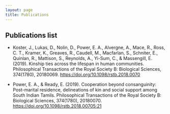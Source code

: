 ```yaml
---
layout: page
title: Publications
---
```


## Publications list
- Koster, J., Lukas, D., Nolin, D., Power, E. A., Alvergne, A., Mace, R., Ross, C. T., Kramer, K., Greaves, R., Caudell, M., Macfarlan, S., Schniter, E., Quinlan, R., Mattison, S., Reynolds, A., Yi-Sum, C., & Massengill, E. (2019). Kinship ties across the lifespan in human communities. Philosophical Transactions of the Royal Society B: Biological Sciences, 374(1780), 20180069. https://doi.org/10.1098/rstb.2018.0070

- Power, E. A., & Ready, E. (2019). Cooperation beyond consanguinity: Post-marital residence, delineations of kin and social support among South Indian Tamils. Philosophical Transactions of the Royal Society B: Biological Sciences, 374(1780), 20180070. https://doi.org/10.1098/rstb.2018.00705:21